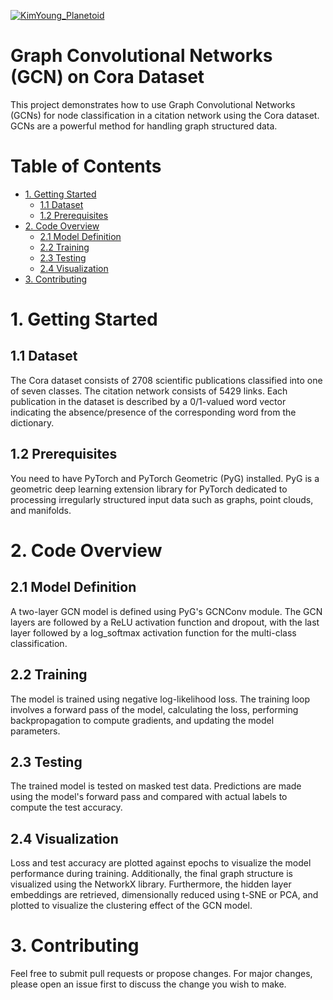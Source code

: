 
[![KimYoung_Planetoid](https://img.shields.io/badge/Planetoid-blue)](https://github.com/kimiyoung/planetoid)


# Graph Convolutional Networks (GCN) on Cora Dataset
This project demonstrates how to use Graph Convolutional Networks (GCNs) for node classification in a citation network using the Cora dataset. GCNs are a powerful method for handling graph structured data.

# Table of Contents
- [1. Getting Started](#1-getting-started)
    - [1.1 Dataset](#11-dataset)
    - [1.2 Prerequisites](#12-prerequisites)
- [2. Code Overview](#2-code-overview)
    - [2.1 Model Definition](#21-model-definition)
    - [2.2 Training](#22-training)
    - [2.3 Testing](#23-testing)
    - [2.4 Visualization](#24-visualization)
- [3. Contributing](#3-contributing)


# 1. Getting Started
## 1.1 Dataset
The Cora dataset consists of 2708 scientific publications classified into one of seven classes. The citation network consists of 5429 links. Each publication in the dataset is described by a 0/1-valued word vector indicating the absence/presence of the corresponding word from the dictionary.

## 1.2 Prerequisites
You need to have PyTorch and PyTorch Geometric (PyG) installed. PyG is a geometric deep learning extension library for PyTorch dedicated to processing irregularly structured input data such as graphs, point clouds, and manifolds.

# 2. Code Overview
## 2.1 Model Definition
A two-layer GCN model is defined using PyG's GCNConv module. The GCN layers are followed by a ReLU activation function and dropout, with the last layer followed by a log_softmax activation function for the multi-class classification.

## 2.2 Training
The model is trained using negative log-likelihood loss. The training loop involves a forward pass of the model, calculating the loss, performing backpropagation to compute gradients, and updating the model parameters.

## 2.3 Testing
The trained model is tested on masked test data. Predictions are made using the model's forward pass and compared with actual labels to compute the test accuracy.

## 2.4 Visualization
Loss and test accuracy are plotted against epochs to visualize the model performance during training. Additionally, the final graph structure is visualized using the NetworkX library. Furthermore, the hidden layer embeddings are retrieved, dimensionally reduced using t-SNE or PCA, and plotted to visualize the clustering effect of the GCN model.

# 3. Contributing
Feel free to submit pull requests or propose changes. For major changes, please open an issue first to discuss the change you wish to make.


